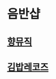 # 음반샵

## [향뮤직](https://github.com/TicketOpen/hyangmusic)

## [김밥레코즈](https://github.com/TicketOpen/gimbabrecords)
